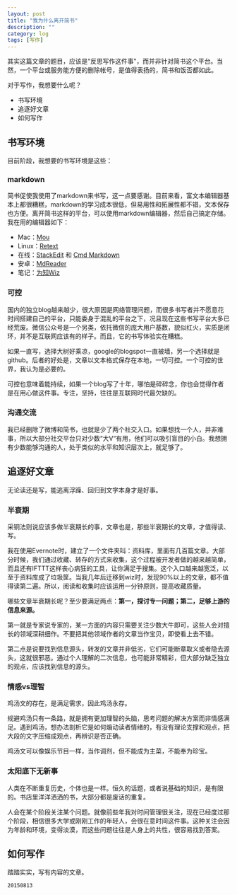 ```yaml
---
layout: post
title: "我为什么离开简书"
description: ""
category: log
tags: [写作]
---
```



其实这篇文章的题目，应该是“反思写作这件事"，而并非针对简书这个平台。当然，一个平台或服务能方便的删除帐号，是值得表扬的，简书和饭否都如此。

对于写作，我想要什么呢？

* 书写环境
* 追逐好文章
* 如何写作

## 书写环境

目前阶段，我想要的书写环境是这些：

### markdown

简书促使我使用了markdown来书写，这一点要感谢。目前来看，富文本编辑器基本上都很糟糕，markdown的学习成本很低，但易用性和拓展性都不错，文本保存也方便。离开简书这样的平台，可以使用markdown编辑器，然后自己搞定存储。我在用的编辑器如下：

* Mac：[Mou](http://25.io/mou/)
* Linux：[Retext](http://sourceforge.net/p/retext/home/ReText/)
* 在线：[StackEdit](https://stackedit.io/editor) 和 [Cmd Markdown](https://www.zybuluo.com/cmd/)
* 安卓：[MdReader](https://play.google.com/store/apps/details?id=com.npaul.mdreader&hl=en)
* 笔记：[为知Wiz](http://www.wiz.cn/)

### 可控

国内的独立blog越来越少，很大原因是网络管理问题，而很多书写者并不愿意花时间搭建自己的平台，只能委身于混乱的平台之下，况且现在这些书写平台大多已经荒废。微信公众号是一个另类，依托微信的庞大用户基数，貌似红火，实质是闭环，并不是互联网应该有的样子。而且，它的书写体验实在糟糕。

如果一直写，选择大树好乘凉，google的blogspot一直被墙，另一个选择就是github。后者的好处是，文章以文本格式保存在本地，一切可控。一个可控的世界，我认为是必要的。

可控也意味着能持续，如果一个blog写了十年，哪怕是碎碎念，你也会觉得作者是在用心做这件事。专注，坚持，往往是互联网时代最欠缺的。

### 沟通交流

我已经删除了微博和简书，也就是少了两个社交入口。如果想找一个人，并非难事，所以大部分社交平台只对少数“大V“有用，他们可以吸引盲目的小白。我想拥有少数能够沟通的人，处于类似的水平和知识层次上，就足够了。

## 追逐好文章

无论读还是写，能逃离浮躁、回归到文字本身才是好事。

### 半衰期

采铜法则说应该多做半衰期长的事，文章也是，那些半衰期长的文章，才值得读、写。

我在使用Evernote时，建立了一个文件夹叫：资料库，里面有几百篇文章。大部分时候，我们通过收藏、转存的方式来收集，这个过程被开发者做的越来越简单，而且还有IFTTT这样丧心病狂的工具，让你满足于搜集。这个入口越来越宽泛，以至于资料库成了垃圾筐。当我几年后迁移到wiz时，发现90%以上的文章，都不值得读第二遍。所以，阅读和收集时应该运用一分钟原则，提高收藏质量。

哪些文章半衰期长呢？至少要满足两点：**第一，探讨专一问题；第二，足够上游的信息来源。**

第一就是专家说专家的，某一方面的内容只需要关注少数大牛即可，这些人会对擅长的领域深耕细作。不要把其他领域作者的文章当作宝贝，即使看上去不错。

第二点是说要找到信息源头，转发的文章并非低劣，它们可能断章取义或者隐去源头，这就很邪恶。通过个人理解的二次信息，也可能非常精彩，但大部分缺乏独立的观点，应该找到信息的源头。

### 情感vs理智

鸡汤文的存在，是满足需求，因此鸡汤永存。

规避鸡汤只有一条路，就是拥有更加理智的头脑，思考问题的解决方案而非情感满足。遇到鸡汤，想办法剖析它是如何煽动读者情绪的，有没有理论支撑和观点，把大段的文字压缩成观点，再辨识是否正确。

鸡汤文可以像娱乐节目一样，当作调剂，但不能成为主菜，不能奉为珍宝。

### 太阳底下无新事

人类在不断重复历史，个体也是一样。恒久的话题，或者说基础的知识，是有限的。书店里洋洋洒洒的书，大部分都是废话的重复。

人会在某个阶段关注某个问题。就像前些年我对时间管理很关注，现在已经度过那个阶段，相信很多大学或刚刚工作的年轻人，会很在意时间这件事。这种关注会因为年龄和环境，变得淡漠，而这些问题往往是人身上的共性，很容易找到答案。

## 如何写作

踏踏实实，写有内容的文章。

`20150813`

